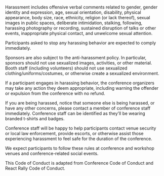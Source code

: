 Harassment includes offensive verbal comments related to gender, gender identity and expression, age, sexual orientation, disability, physical appearance, body size, race, ethnicity, religion (or lack thereof), sexual images in public spaces, deliberate intimidation, stalking, following, harassing photography or recording, sustained disruption of talks or other events, inappropriate physical contact, and unwelcome sexual attention.

Participants asked to stop any harassing behavior are expected to comply immediately.

Sponsors are also subject to the anti-harassment policy. In particular, sponsors should not use sexualized images, activities, or other material. Booth staff (including volunteers) should not use sexualized clothing/uniforms/costumes, or otherwise create a sexualized environment.

If a participant engages in harassing behavior, the conference organizers may take any action they deem appropriate, including warning the offender or expulsion from the conference with no refund.

If you are being harassed, notice that someone else is being harassed, or have any other concerns, please contact a member of conference staff immediately. Conference staff can be identified as they'll be wearing branded t-shirts and badges.

Conference staff will be happy to help participants contact venue security or local law enforcement, provide escorts, or otherwise assist those experiencing harassment to feel safe for the duration of the conference.

We expect participants to follow these rules at conference and workshop venues and conference-related social events.

This Code of Conduct is adapted from Conference Code of Conduct and React Rally Code of Conduct.
